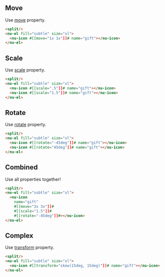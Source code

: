 ## Move

Use [move](../../reference/styles/move.md) property.

```html
<split/>
<nu-el fill="subtle" size="xl">
  <nu-icon #[[move="1x 1x"]]# name="gift"></nu-icon>
</nu-el>
```

## Scale

Use [scale](../../reference/styles/scale.md) property.

```html
<split/>
<nu-el fill="subtle" size="xl">
  <nu-icon #[[scale=".5"]]# name="gift"></nu-icon>
  <nu-icon #[[scale="1.5"]]# name="gift"></nu-icon>
</nu-el>
```

## Rotate

Use [rotate](../../reference/styles/rotate.md) property.

```html
<split/>
<nu-el fill="subtle" size="xl">
  <nu-icon #[[rotate="-45deg"]]# name="gift"></nu-icon>
  <nu-icon #[[rotate="45deg"]]# name="gift"></nu-icon>
</nu-el>
```

## Combined

Use all properties together!

```html
<split/>
<nu-el fill="subtle" size="xl">
  <nu-icon
    name="gift"
    #[[move="3x 3x"]]#
    #[[scale="1.5"]]#
    #[[rotate="-45deg"]]#></nu-icon>
</nu-el>
```

## Complex

Use [transform](../../reference/styles/transform.md) property.

```html
<split/>
<nu-el fill="subtle" size="xl">
  <nu-icon #[[transform="skew(15deg, 15deg)"]]# name="gift"></nu-icon>
</nu-el>
```
